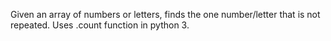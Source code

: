 Given an array of numbers or letters, finds the one number/letter that is not repeated.
Uses .count function in python 3.
